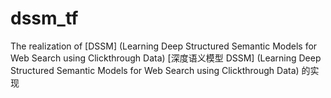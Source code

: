 # dssm_tf
The realization of [DSSM] (Learning Deep Structured Semantic Models for Web Search using Clickthrough Data)
[深度语义模型 DSSM] (Learning Deep Structured Semantic Models for Web Search using Clickthrough Data) 的实现
